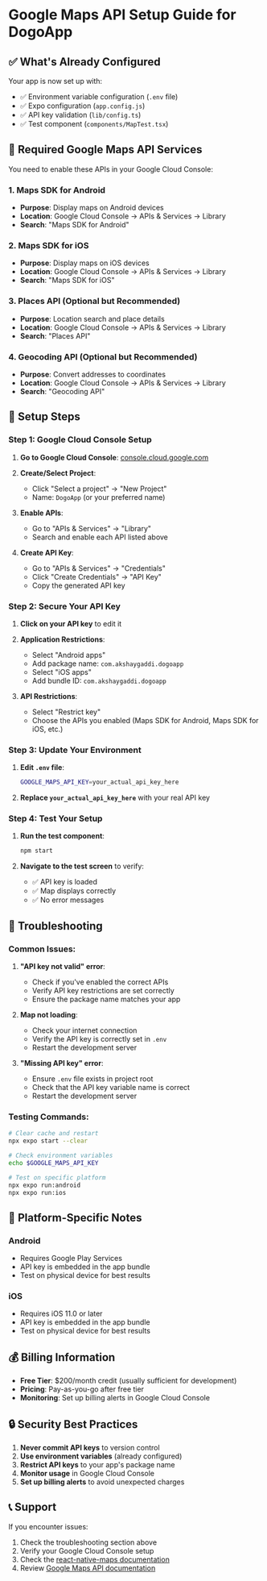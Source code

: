 # Google Maps API Setup Guide for DogoApp

## ✅ What's Already Configured

Your app is now set up with:
- ✅ Environment variable configuration (`.env` file)
- ✅ Expo configuration (`app.config.js`)
- ✅ API key validation (`lib/config.ts`)
- ✅ Test component (`components/MapTest.tsx`)

## 🔑 Required Google Maps API Services

You need to enable these APIs in your Google Cloud Console:

### 1. **Maps SDK for Android**
- **Purpose**: Display maps on Android devices
- **Location**: Google Cloud Console → APIs & Services → Library
- **Search**: "Maps SDK for Android"

### 2. **Maps SDK for iOS**
- **Purpose**: Display maps on iOS devices
- **Location**: Google Cloud Console → APIs & Services → Library
- **Search**: "Maps SDK for iOS"

### 3. **Places API** (Optional but Recommended)
- **Purpose**: Location search and place details
- **Location**: Google Cloud Console → APIs & Services → Library
- **Search**: "Places API"

### 4. **Geocoding API** (Optional but Recommended)
- **Purpose**: Convert addresses to coordinates
- **Location**: Google Cloud Console → APIs & Services → Library
- **Search**: "Geocoding API"

## 🚀 Setup Steps

### Step 1: Google Cloud Console Setup

1. **Go to Google Cloud Console**: [console.cloud.google.com](https://console.cloud.google.com)

2. **Create/Select Project**:
   - Click "Select a project" → "New Project"
   - Name: `DogoApp` (or your preferred name)

3. **Enable APIs**:
   - Go to "APIs & Services" → "Library"
   - Search and enable each API listed above

4. **Create API Key**:
   - Go to "APIs & Services" → "Credentials"
   - Click "Create Credentials" → "API Key"
   - Copy the generated API key

### Step 2: Secure Your API Key

1. **Click on your API key** to edit it

2. **Application Restrictions**:
   - Select "Android apps"
   - Add package name: `com.akshaygaddi.dogoapp`
   - Select "iOS apps"
   - Add bundle ID: `com.akshaygaddi.dogoapp`

3. **API Restrictions**:
   - Select "Restrict key"
   - Choose the APIs you enabled (Maps SDK for Android, Maps SDK for iOS, etc.)

### Step 3: Update Your Environment

1. **Edit `.env` file**:
   ```bash
   GOOGLE_MAPS_API_KEY=your_actual_api_key_here
   ```

2. **Replace `your_actual_api_key_here`** with your real API key

### Step 4: Test Your Setup

1. **Run the test component**:
   ```bash
   npm start
   ```

2. **Navigate to the test screen** to verify:
   - ✅ API key is loaded
   - ✅ Map displays correctly
   - ✅ No error messages

## 🔧 Troubleshooting

### Common Issues:

1. **"API key not valid" error**:
   - Check if you've enabled the correct APIs
   - Verify API key restrictions are set correctly
   - Ensure the package name matches your app

2. **Map not loading**:
   - Check your internet connection
   - Verify the API key is correctly set in `.env`
   - Restart the development server

3. **"Missing API key" error**:
   - Ensure `.env` file exists in project root
   - Check that the API key variable name is correct
   - Restart the development server

### Testing Commands:

```bash
# Clear cache and restart
npx expo start --clear

# Check environment variables
echo $GOOGLE_MAPS_API_KEY

# Test on specific platform
npx expo run:android
npx expo run:ios
```

## 📱 Platform-Specific Notes

### Android
- Requires Google Play Services
- API key is embedded in the app bundle
- Test on physical device for best results

### iOS
- Requires iOS 11.0 or later
- API key is embedded in the app bundle
- Test on physical device for best results

## 💰 Billing Information

- **Free Tier**: $200/month credit (usually sufficient for development)
- **Pricing**: Pay-as-you-go after free tier
- **Monitoring**: Set up billing alerts in Google Cloud Console

## 🔒 Security Best Practices

1. **Never commit API keys** to version control
2. **Use environment variables** (already configured)
3. **Restrict API keys** to your app's package name
4. **Monitor usage** in Google Cloud Console
5. **Set up billing alerts** to avoid unexpected charges

## 📞 Support

If you encounter issues:
1. Check the troubleshooting section above
2. Verify your Google Cloud Console setup
3. Check the [react-native-maps documentation](https://github.com/react-native-maps/react-native-maps)
4. Review [Google Maps API documentation](https://developers.google.com/maps/documentation) 